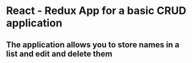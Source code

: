 # React - Redux App for a basic CRUD application

## The application allows you to store names in a list and edit and delete them
